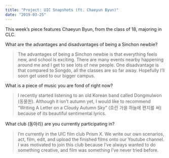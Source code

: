 ```yaml
---
title: "Project: UIC Snapshots (ft. Chaeyun Byun)"
date: "2019-03-25"
---
```


This week’s piece features Chaeyun Byun, from the class of 18, majoring in CLC.

What are the advantages and disadvantages of being a Sinchon newbie?

> The advantages of being a Sinchon newbie is that everything feels new, and school is exciting. There are many events nearby happening around me and I get to see lots of new people. One disadvantage is that compared to Songdo, all the classes are so far away. Hopefully I’ll soon get used to our bigger campus.

What is a piece of music you are fond of right now?

> I recently started listening to an old Korean band called Dongmulwon (동물원). Although it isn't autumn yet, I would like to recommend “Writing A Letter on a Cloudy Autumn Sky” (흐린 가을 하늘에 편지를 써) because of its beautiful sentimental lyrics.

What club (동아리) are you currently participating in?

> I’m currently in the UIC film club Prism X. We write our own scenarios, act, film, edit, and upload the finished films onto our Youtube channel. I was motivated to join this club because I’ve always wanted to do something creative, and film was something I’ve never tried before.
